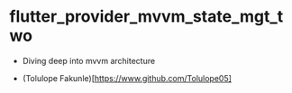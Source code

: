 # flutter_provider_mvvm_state_mgt_two

- Diving deep into mvvm architecture

- (Tolulope Fakunle)[https://www.github.com/Tolulope05]
